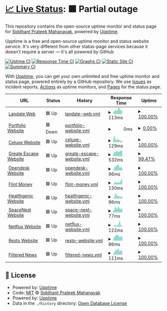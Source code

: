 # [📈 Live Status](https://siddhantprateek.tech): <!--live status--> **🟧 Partial outage**

This repository contains the open-source uptime monitor and status page for [Siddhant Prateek Mahanayak](siddhantprateek.tech), powered by [Upptime](https://github.com/upptime/upptime).

Upptime is a free and open-source uptime monitor and status website service. It's very different from other status-page services because it doesn't require a server — it's all powered by GitHub

[![Uptime CI](https://github.com/siddhantprateek/upptime-monitor/workflows/Uptime%20CI/badge.svg)](https://github.com/siddhantprateek/upptime-monitor/actions?query=workflow%3A%22Uptime+CI%22)
[![Response Time CI](https://github.com/siddhantprateek/upptime-monitor/workflows/Response%20Time%20CI/badge.svg)](https://github.com/siddhantprateek/upptime-monitor/actions?query=workflow%3A%22Response+Time+CI%22)
[![Graphs CI](https://github.com/siddhantprateek/upptime-monitor/workflows/Graphs%20CI/badge.svg)](https://github.com/siddhantprateek/upptime-monitor/actions?query=workflow%3A%22Graphs+CI%22)
[![Static Site CI](https://github.com/siddhantprateek/upptime-monitor/workflows/Static%20Site%20CI/badge.svg)](https://github.com/siddhantprateek/upptime-monitor/actions?query=workflow%3A%22Static+Site+CI%22)
[![Summary CI](https://github.com/siddhantprateek/upptime-monitor/workflows/Summary%20CI/badge.svg)](https://github.com/siddhantprateek/upptime-monitor/actions?query=workflow%3A%22Summary+CI%22)

With [Upptime](https://upptime.js.org), you can get your own unlimited and free uptime monitor and status page, powered entirely by a GitHub repository. We use [Issues](https://github.com/siddhantprateek/upptime-monitor/issues) as incident reports, [Actions](https://github.com/siddhantprateek/upptime-monitor/actions) as uptime monitors, and [Pages](https://siddhantprateek.tech) for the status page.

<!--start: status pages-->
<!-- This summary is generated by Upptime (https://github.com/upptime/upptime) -->
<!-- Do not edit this manually, your changes will be overwritten -->
<!-- prettier-ignore -->
| URL | Status | History | Response Time | Uptime |
| --- | ------ | ------- | ------------- | ------ |
| <img alt="" src="https://icons.duckduckgo.com/ip3/landate.siddhantprateek.xyz.ico" height="13"> [Landate Web](https://landate.siddhantprateek.xyz) | 🟩 Up | [landate-web.yml](https://github.com/siddhantprateek/upptime-monitor/commits/HEAD/history/landate-web.yml) | <details><summary><img alt="Response time graph" src="./graphs/landate-web/response-time-week.png" height="20"> 113ms</summary><br><a href="https://siddhantprateek.tech/history/landate-web"><img alt="Response time 131" src="https://img.shields.io/endpoint?url=https%3A%2F%2Fraw.githubusercontent.com%2Fsiddhantprateek%2Fupptime-monitor%2FHEAD%2Fapi%2Flandate-web%2Fresponse-time.json"></a><br><a href="https://siddhantprateek.tech/history/landate-web"><img alt="24-hour response time 88" src="https://img.shields.io/endpoint?url=https%3A%2F%2Fraw.githubusercontent.com%2Fsiddhantprateek%2Fupptime-monitor%2FHEAD%2Fapi%2Flandate-web%2Fresponse-time-day.json"></a><br><a href="https://siddhantprateek.tech/history/landate-web"><img alt="7-day response time 113" src="https://img.shields.io/endpoint?url=https%3A%2F%2Fraw.githubusercontent.com%2Fsiddhantprateek%2Fupptime-monitor%2FHEAD%2Fapi%2Flandate-web%2Fresponse-time-week.json"></a><br><a href="https://siddhantprateek.tech/history/landate-web"><img alt="30-day response time 118" src="https://img.shields.io/endpoint?url=https%3A%2F%2Fraw.githubusercontent.com%2Fsiddhantprateek%2Fupptime-monitor%2FHEAD%2Fapi%2Flandate-web%2Fresponse-time-month.json"></a><br><a href="https://siddhantprateek.tech/history/landate-web"><img alt="1-year response time 131" src="https://img.shields.io/endpoint?url=https%3A%2F%2Fraw.githubusercontent.com%2Fsiddhantprateek%2Fupptime-monitor%2FHEAD%2Fapi%2Flandate-web%2Fresponse-time-year.json"></a></details> | <details><summary><a href="https://siddhantprateek.tech/history/landate-web">100.00%</a></summary><a href="https://siddhantprateek.tech/history/landate-web"><img alt="All-time uptime 99.95%" src="https://img.shields.io/endpoint?url=https%3A%2F%2Fraw.githubusercontent.com%2Fsiddhantprateek%2Fupptime-monitor%2FHEAD%2Fapi%2Flandate-web%2Fuptime.json"></a><br><a href="https://siddhantprateek.tech/history/landate-web"><img alt="24-hour uptime 100.00%" src="https://img.shields.io/endpoint?url=https%3A%2F%2Fraw.githubusercontent.com%2Fsiddhantprateek%2Fupptime-monitor%2FHEAD%2Fapi%2Flandate-web%2Fuptime-day.json"></a><br><a href="https://siddhantprateek.tech/history/landate-web"><img alt="7-day uptime 100.00%" src="https://img.shields.io/endpoint?url=https%3A%2F%2Fraw.githubusercontent.com%2Fsiddhantprateek%2Fupptime-monitor%2FHEAD%2Fapi%2Flandate-web%2Fuptime-week.json"></a><br><a href="https://siddhantprateek.tech/history/landate-web"><img alt="30-day uptime 100.00%" src="https://img.shields.io/endpoint?url=https%3A%2F%2Fraw.githubusercontent.com%2Fsiddhantprateek%2Fupptime-monitor%2FHEAD%2Fapi%2Flandate-web%2Fuptime-month.json"></a><br><a href="https://siddhantprateek.tech/history/landate-web"><img alt="1-year uptime 99.95%" src="https://img.shields.io/endpoint?url=https%3A%2F%2Fraw.githubusercontent.com%2Fsiddhantprateek%2Fupptime-monitor%2FHEAD%2Fapi%2Flandate-web%2Fuptime-year.json"></a></details>
| <img alt="" src="https://icons.duckduckgo.com/ip3/siddhantprateek.tech.ico" height="13"> [Portfolio Website](https://siddhantprateek.tech) | 🟥 Down | [portfolio-website.yml](https://github.com/siddhantprateek/upptime-monitor/commits/HEAD/history/portfolio-website.yml) | <details><summary><img alt="Response time graph" src="./graphs/portfolio-website/response-time-week.png" height="20"> 0ms</summary><br><a href="https://siddhantprateek.tech/history/portfolio-website"><img alt="Response time 234" src="https://img.shields.io/endpoint?url=https%3A%2F%2Fraw.githubusercontent.com%2Fsiddhantprateek%2Fupptime-monitor%2FHEAD%2Fapi%2Fportfolio-website%2Fresponse-time.json"></a><br><a href="https://siddhantprateek.tech/history/portfolio-website"><img alt="24-hour response time 0" src="https://img.shields.io/endpoint?url=https%3A%2F%2Fraw.githubusercontent.com%2Fsiddhantprateek%2Fupptime-monitor%2FHEAD%2Fapi%2Fportfolio-website%2Fresponse-time-day.json"></a><br><a href="https://siddhantprateek.tech/history/portfolio-website"><img alt="7-day response time 0" src="https://img.shields.io/endpoint?url=https%3A%2F%2Fraw.githubusercontent.com%2Fsiddhantprateek%2Fupptime-monitor%2FHEAD%2Fapi%2Fportfolio-website%2Fresponse-time-week.json"></a><br><a href="https://siddhantprateek.tech/history/portfolio-website"><img alt="30-day response time 0" src="https://img.shields.io/endpoint?url=https%3A%2F%2Fraw.githubusercontent.com%2Fsiddhantprateek%2Fupptime-monitor%2FHEAD%2Fapi%2Fportfolio-website%2Fresponse-time-month.json"></a><br><a href="https://siddhantprateek.tech/history/portfolio-website"><img alt="1-year response time 234" src="https://img.shields.io/endpoint?url=https%3A%2F%2Fraw.githubusercontent.com%2Fsiddhantprateek%2Fupptime-monitor%2FHEAD%2Fapi%2Fportfolio-website%2Fresponse-time-year.json"></a></details> | <details><summary><a href="https://siddhantprateek.tech/history/portfolio-website">0.00%</a></summary><a href="https://siddhantprateek.tech/history/portfolio-website"><img alt="All-time uptime 86.91%" src="https://img.shields.io/endpoint?url=https%3A%2F%2Fraw.githubusercontent.com%2Fsiddhantprateek%2Fupptime-monitor%2FHEAD%2Fapi%2Fportfolio-website%2Fuptime.json"></a><br><a href="https://siddhantprateek.tech/history/portfolio-website"><img alt="24-hour uptime 0.00%" src="https://img.shields.io/endpoint?url=https%3A%2F%2Fraw.githubusercontent.com%2Fsiddhantprateek%2Fupptime-monitor%2FHEAD%2Fapi%2Fportfolio-website%2Fuptime-day.json"></a><br><a href="https://siddhantprateek.tech/history/portfolio-website"><img alt="7-day uptime 0.00%" src="https://img.shields.io/endpoint?url=https%3A%2F%2Fraw.githubusercontent.com%2Fsiddhantprateek%2Fupptime-monitor%2FHEAD%2Fapi%2Fportfolio-website%2Fuptime-week.json"></a><br><a href="https://siddhantprateek.tech/history/portfolio-website"><img alt="30-day uptime 0.00%" src="https://img.shields.io/endpoint?url=https%3A%2F%2Fraw.githubusercontent.com%2Fsiddhantprateek%2Fupptime-monitor%2FHEAD%2Fapi%2Fportfolio-website%2Fuptime-month.json"></a><br><a href="https://siddhantprateek.tech/history/portfolio-website"><img alt="1-year uptime 86.91%" src="https://img.shields.io/endpoint?url=https%3A%2F%2Fraw.githubusercontent.com%2Fsiddhantprateek%2Fupptime-monitor%2FHEAD%2Fapi%2Fportfolio-website%2Fuptime-year.json"></a></details>
| <img alt="" src="https://icons.duckduckgo.com/ip3/celuxe.vercel.app.ico" height="13"> [Celuxe Website](https://celuxe.vercel.app) | 🟩 Up | [celuxe-website.yml](https://github.com/siddhantprateek/upptime-monitor/commits/HEAD/history/celuxe-website.yml) | <details><summary><img alt="Response time graph" src="./graphs/celuxe-website/response-time-week.png" height="20"> 129ms</summary><br><a href="https://siddhantprateek.tech/history/celuxe-website"><img alt="Response time 120" src="https://img.shields.io/endpoint?url=https%3A%2F%2Fraw.githubusercontent.com%2Fsiddhantprateek%2Fupptime-monitor%2FHEAD%2Fapi%2Fceluxe-website%2Fresponse-time.json"></a><br><a href="https://siddhantprateek.tech/history/celuxe-website"><img alt="24-hour response time 78" src="https://img.shields.io/endpoint?url=https%3A%2F%2Fraw.githubusercontent.com%2Fsiddhantprateek%2Fupptime-monitor%2FHEAD%2Fapi%2Fceluxe-website%2Fresponse-time-day.json"></a><br><a href="https://siddhantprateek.tech/history/celuxe-website"><img alt="7-day response time 129" src="https://img.shields.io/endpoint?url=https%3A%2F%2Fraw.githubusercontent.com%2Fsiddhantprateek%2Fupptime-monitor%2FHEAD%2Fapi%2Fceluxe-website%2Fresponse-time-week.json"></a><br><a href="https://siddhantprateek.tech/history/celuxe-website"><img alt="30-day response time 111" src="https://img.shields.io/endpoint?url=https%3A%2F%2Fraw.githubusercontent.com%2Fsiddhantprateek%2Fupptime-monitor%2FHEAD%2Fapi%2Fceluxe-website%2Fresponse-time-month.json"></a><br><a href="https://siddhantprateek.tech/history/celuxe-website"><img alt="1-year response time 120" src="https://img.shields.io/endpoint?url=https%3A%2F%2Fraw.githubusercontent.com%2Fsiddhantprateek%2Fupptime-monitor%2FHEAD%2Fapi%2Fceluxe-website%2Fresponse-time-year.json"></a></details> | <details><summary><a href="https://siddhantprateek.tech/history/celuxe-website">100.00%</a></summary><a href="https://siddhantprateek.tech/history/celuxe-website"><img alt="All-time uptime 100.00%" src="https://img.shields.io/endpoint?url=https%3A%2F%2Fraw.githubusercontent.com%2Fsiddhantprateek%2Fupptime-monitor%2FHEAD%2Fapi%2Fceluxe-website%2Fuptime.json"></a><br><a href="https://siddhantprateek.tech/history/celuxe-website"><img alt="24-hour uptime 100.00%" src="https://img.shields.io/endpoint?url=https%3A%2F%2Fraw.githubusercontent.com%2Fsiddhantprateek%2Fupptime-monitor%2FHEAD%2Fapi%2Fceluxe-website%2Fuptime-day.json"></a><br><a href="https://siddhantprateek.tech/history/celuxe-website"><img alt="7-day uptime 100.00%" src="https://img.shields.io/endpoint?url=https%3A%2F%2Fraw.githubusercontent.com%2Fsiddhantprateek%2Fupptime-monitor%2FHEAD%2Fapi%2Fceluxe-website%2Fuptime-week.json"></a><br><a href="https://siddhantprateek.tech/history/celuxe-website"><img alt="30-day uptime 100.00%" src="https://img.shields.io/endpoint?url=https%3A%2F%2Fraw.githubusercontent.com%2Fsiddhantprateek%2Fupptime-monitor%2FHEAD%2Fapi%2Fceluxe-website%2Fuptime-month.json"></a><br><a href="https://siddhantprateek.tech/history/celuxe-website"><img alt="1-year uptime 100.00%" src="https://img.shields.io/endpoint?url=https%3A%2F%2Fraw.githubusercontent.com%2Fsiddhantprateek%2Fupptime-monitor%2FHEAD%2Fapi%2Fceluxe-website%2Fuptime-year.json"></a></details>
| <img alt="" src="https://icons.duckduckgo.com/ip3/greate-escape.fly.dev.ico" height="13"> [Greate Escape Website](https://greate-escape.fly.dev) | 🟩 Up | [greate-escape-website.yml](https://github.com/siddhantprateek/upptime-monitor/commits/HEAD/history/greate-escape-website.yml) | <details><summary><img alt="Response time graph" src="./graphs/greate-escape-website/response-time-week.png" height="20"> 532ms</summary><br><a href="https://siddhantprateek.tech/history/greate-escape-website"><img alt="Response time 615" src="https://img.shields.io/endpoint?url=https%3A%2F%2Fraw.githubusercontent.com%2Fsiddhantprateek%2Fupptime-monitor%2FHEAD%2Fapi%2Fgreate-escape-website%2Fresponse-time.json"></a><br><a href="https://siddhantprateek.tech/history/greate-escape-website"><img alt="24-hour response time 528" src="https://img.shields.io/endpoint?url=https%3A%2F%2Fraw.githubusercontent.com%2Fsiddhantprateek%2Fupptime-monitor%2FHEAD%2Fapi%2Fgreate-escape-website%2Fresponse-time-day.json"></a><br><a href="https://siddhantprateek.tech/history/greate-escape-website"><img alt="7-day response time 532" src="https://img.shields.io/endpoint?url=https%3A%2F%2Fraw.githubusercontent.com%2Fsiddhantprateek%2Fupptime-monitor%2FHEAD%2Fapi%2Fgreate-escape-website%2Fresponse-time-week.json"></a><br><a href="https://siddhantprateek.tech/history/greate-escape-website"><img alt="30-day response time 582" src="https://img.shields.io/endpoint?url=https%3A%2F%2Fraw.githubusercontent.com%2Fsiddhantprateek%2Fupptime-monitor%2FHEAD%2Fapi%2Fgreate-escape-website%2Fresponse-time-month.json"></a><br><a href="https://siddhantprateek.tech/history/greate-escape-website"><img alt="1-year response time 615" src="https://img.shields.io/endpoint?url=https%3A%2F%2Fraw.githubusercontent.com%2Fsiddhantprateek%2Fupptime-monitor%2FHEAD%2Fapi%2Fgreate-escape-website%2Fresponse-time-year.json"></a></details> | <details><summary><a href="https://siddhantprateek.tech/history/greate-escape-website">99.47%</a></summary><a href="https://siddhantprateek.tech/history/greate-escape-website"><img alt="All-time uptime 99.99%" src="https://img.shields.io/endpoint?url=https%3A%2F%2Fraw.githubusercontent.com%2Fsiddhantprateek%2Fupptime-monitor%2FHEAD%2Fapi%2Fgreate-escape-website%2Fuptime.json"></a><br><a href="https://siddhantprateek.tech/history/greate-escape-website"><img alt="24-hour uptime 100.00%" src="https://img.shields.io/endpoint?url=https%3A%2F%2Fraw.githubusercontent.com%2Fsiddhantprateek%2Fupptime-monitor%2FHEAD%2Fapi%2Fgreate-escape-website%2Fuptime-day.json"></a><br><a href="https://siddhantprateek.tech/history/greate-escape-website"><img alt="7-day uptime 99.47%" src="https://img.shields.io/endpoint?url=https%3A%2F%2Fraw.githubusercontent.com%2Fsiddhantprateek%2Fupptime-monitor%2FHEAD%2Fapi%2Fgreate-escape-website%2Fuptime-week.json"></a><br><a href="https://siddhantprateek.tech/history/greate-escape-website"><img alt="30-day uptime 99.84%" src="https://img.shields.io/endpoint?url=https%3A%2F%2Fraw.githubusercontent.com%2Fsiddhantprateek%2Fupptime-monitor%2FHEAD%2Fapi%2Fgreate-escape-website%2Fuptime-month.json"></a><br><a href="https://siddhantprateek.tech/history/greate-escape-website"><img alt="1-year uptime 99.99%" src="https://img.shields.io/endpoint?url=https%3A%2F%2Fraw.githubusercontent.com%2Fsiddhantprateek%2Fupptime-monitor%2FHEAD%2Fapi%2Fgreate-escape-website%2Fuptime-year.json"></a></details>
| <img alt="" src="https://icons.duckduckgo.com/ip3/opendesk.vercel.app.ico" height="13"> [Opendesk Website](https://opendesk.vercel.app) | 🟩 Up | [opendesk-website.yml](https://github.com/siddhantprateek/upptime-monitor/commits/HEAD/history/opendesk-website.yml) | <details><summary><img alt="Response time graph" src="./graphs/opendesk-website/response-time-week.png" height="20"> 96ms</summary><br><a href="https://siddhantprateek.tech/history/opendesk-website"><img alt="Response time 94" src="https://img.shields.io/endpoint?url=https%3A%2F%2Fraw.githubusercontent.com%2Fsiddhantprateek%2Fupptime-monitor%2FHEAD%2Fapi%2Fopendesk-website%2Fresponse-time.json"></a><br><a href="https://siddhantprateek.tech/history/opendesk-website"><img alt="24-hour response time 72" src="https://img.shields.io/endpoint?url=https%3A%2F%2Fraw.githubusercontent.com%2Fsiddhantprateek%2Fupptime-monitor%2FHEAD%2Fapi%2Fopendesk-website%2Fresponse-time-day.json"></a><br><a href="https://siddhantprateek.tech/history/opendesk-website"><img alt="7-day response time 96" src="https://img.shields.io/endpoint?url=https%3A%2F%2Fraw.githubusercontent.com%2Fsiddhantprateek%2Fupptime-monitor%2FHEAD%2Fapi%2Fopendesk-website%2Fresponse-time-week.json"></a><br><a href="https://siddhantprateek.tech/history/opendesk-website"><img alt="30-day response time 98" src="https://img.shields.io/endpoint?url=https%3A%2F%2Fraw.githubusercontent.com%2Fsiddhantprateek%2Fupptime-monitor%2FHEAD%2Fapi%2Fopendesk-website%2Fresponse-time-month.json"></a><br><a href="https://siddhantprateek.tech/history/opendesk-website"><img alt="1-year response time 94" src="https://img.shields.io/endpoint?url=https%3A%2F%2Fraw.githubusercontent.com%2Fsiddhantprateek%2Fupptime-monitor%2FHEAD%2Fapi%2Fopendesk-website%2Fresponse-time-year.json"></a></details> | <details><summary><a href="https://siddhantprateek.tech/history/opendesk-website">100.00%</a></summary><a href="https://siddhantprateek.tech/history/opendesk-website"><img alt="All-time uptime 100.00%" src="https://img.shields.io/endpoint?url=https%3A%2F%2Fraw.githubusercontent.com%2Fsiddhantprateek%2Fupptime-monitor%2FHEAD%2Fapi%2Fopendesk-website%2Fuptime.json"></a><br><a href="https://siddhantprateek.tech/history/opendesk-website"><img alt="24-hour uptime 100.00%" src="https://img.shields.io/endpoint?url=https%3A%2F%2Fraw.githubusercontent.com%2Fsiddhantprateek%2Fupptime-monitor%2FHEAD%2Fapi%2Fopendesk-website%2Fuptime-day.json"></a><br><a href="https://siddhantprateek.tech/history/opendesk-website"><img alt="7-day uptime 100.00%" src="https://img.shields.io/endpoint?url=https%3A%2F%2Fraw.githubusercontent.com%2Fsiddhantprateek%2Fupptime-monitor%2FHEAD%2Fapi%2Fopendesk-website%2Fuptime-week.json"></a><br><a href="https://siddhantprateek.tech/history/opendesk-website"><img alt="30-day uptime 100.00%" src="https://img.shields.io/endpoint?url=https%3A%2F%2Fraw.githubusercontent.com%2Fsiddhantprateek%2Fupptime-monitor%2FHEAD%2Fapi%2Fopendesk-website%2Fuptime-month.json"></a><br><a href="https://siddhantprateek.tech/history/opendesk-website"><img alt="1-year uptime 100.00%" src="https://img.shields.io/endpoint?url=https%3A%2F%2Fraw.githubusercontent.com%2Fsiddhantprateek%2Fupptime-monitor%2FHEAD%2Fapi%2Fopendesk-website%2Fuptime-year.json"></a></details>
| <img alt="" src="https://icons.duckduckgo.com/ip3/flintmoney.vercel.app.ico" height="13"> [Flint Money](https://flintmoney.vercel.app) | 🟩 Up | [flint-money.yml](https://github.com/siddhantprateek/upptime-monitor/commits/HEAD/history/flint-money.yml) | <details><summary><img alt="Response time graph" src="./graphs/flint-money/response-time-week.png" height="20"> 130ms</summary><br><a href="https://siddhantprateek.tech/history/flint-money"><img alt="Response time 100" src="https://img.shields.io/endpoint?url=https%3A%2F%2Fraw.githubusercontent.com%2Fsiddhantprateek%2Fupptime-monitor%2FHEAD%2Fapi%2Fflint-money%2Fresponse-time.json"></a><br><a href="https://siddhantprateek.tech/history/flint-money"><img alt="24-hour response time 268" src="https://img.shields.io/endpoint?url=https%3A%2F%2Fraw.githubusercontent.com%2Fsiddhantprateek%2Fupptime-monitor%2FHEAD%2Fapi%2Fflint-money%2Fresponse-time-day.json"></a><br><a href="https://siddhantprateek.tech/history/flint-money"><img alt="7-day response time 130" src="https://img.shields.io/endpoint?url=https%3A%2F%2Fraw.githubusercontent.com%2Fsiddhantprateek%2Fupptime-monitor%2FHEAD%2Fapi%2Fflint-money%2Fresponse-time-week.json"></a><br><a href="https://siddhantprateek.tech/history/flint-money"><img alt="30-day response time 111" src="https://img.shields.io/endpoint?url=https%3A%2F%2Fraw.githubusercontent.com%2Fsiddhantprateek%2Fupptime-monitor%2FHEAD%2Fapi%2Fflint-money%2Fresponse-time-month.json"></a><br><a href="https://siddhantprateek.tech/history/flint-money"><img alt="1-year response time 100" src="https://img.shields.io/endpoint?url=https%3A%2F%2Fraw.githubusercontent.com%2Fsiddhantprateek%2Fupptime-monitor%2FHEAD%2Fapi%2Fflint-money%2Fresponse-time-year.json"></a></details> | <details><summary><a href="https://siddhantprateek.tech/history/flint-money">100.00%</a></summary><a href="https://siddhantprateek.tech/history/flint-money"><img alt="All-time uptime 100.00%" src="https://img.shields.io/endpoint?url=https%3A%2F%2Fraw.githubusercontent.com%2Fsiddhantprateek%2Fupptime-monitor%2FHEAD%2Fapi%2Fflint-money%2Fuptime.json"></a><br><a href="https://siddhantprateek.tech/history/flint-money"><img alt="24-hour uptime 100.00%" src="https://img.shields.io/endpoint?url=https%3A%2F%2Fraw.githubusercontent.com%2Fsiddhantprateek%2Fupptime-monitor%2FHEAD%2Fapi%2Fflint-money%2Fuptime-day.json"></a><br><a href="https://siddhantprateek.tech/history/flint-money"><img alt="7-day uptime 100.00%" src="https://img.shields.io/endpoint?url=https%3A%2F%2Fraw.githubusercontent.com%2Fsiddhantprateek%2Fupptime-monitor%2FHEAD%2Fapi%2Fflint-money%2Fuptime-week.json"></a><br><a href="https://siddhantprateek.tech/history/flint-money"><img alt="30-day uptime 100.00%" src="https://img.shields.io/endpoint?url=https%3A%2F%2Fraw.githubusercontent.com%2Fsiddhantprateek%2Fupptime-monitor%2FHEAD%2Fapi%2Fflint-money%2Fuptime-month.json"></a><br><a href="https://siddhantprateek.tech/history/flint-money"><img alt="1-year uptime 100.00%" src="https://img.shields.io/endpoint?url=https%3A%2F%2Fraw.githubusercontent.com%2Fsiddhantprateek%2Fupptime-monitor%2FHEAD%2Fapi%2Fflint-money%2Fuptime-year.json"></a></details>
| <img alt="" src="https://icons.duckduckgo.com/ip3/healthgenic.vercel.app.ico" height="13"> [Healthgenic Website](https://healthgenic.vercel.app) | 🟩 Up | [healthgenic-website.yml](https://github.com/siddhantprateek/upptime-monitor/commits/HEAD/history/healthgenic-website.yml) | <details><summary><img alt="Response time graph" src="./graphs/healthgenic-website/response-time-week.png" height="20"> 96ms</summary><br><a href="https://siddhantprateek.tech/history/healthgenic-website"><img alt="Response time 106" src="https://img.shields.io/endpoint?url=https%3A%2F%2Fraw.githubusercontent.com%2Fsiddhantprateek%2Fupptime-monitor%2FHEAD%2Fapi%2Fhealthgenic-website%2Fresponse-time.json"></a><br><a href="https://siddhantprateek.tech/history/healthgenic-website"><img alt="24-hour response time 83" src="https://img.shields.io/endpoint?url=https%3A%2F%2Fraw.githubusercontent.com%2Fsiddhantprateek%2Fupptime-monitor%2FHEAD%2Fapi%2Fhealthgenic-website%2Fresponse-time-day.json"></a><br><a href="https://siddhantprateek.tech/history/healthgenic-website"><img alt="7-day response time 96" src="https://img.shields.io/endpoint?url=https%3A%2F%2Fraw.githubusercontent.com%2Fsiddhantprateek%2Fupptime-monitor%2FHEAD%2Fapi%2Fhealthgenic-website%2Fresponse-time-week.json"></a><br><a href="https://siddhantprateek.tech/history/healthgenic-website"><img alt="30-day response time 100" src="https://img.shields.io/endpoint?url=https%3A%2F%2Fraw.githubusercontent.com%2Fsiddhantprateek%2Fupptime-monitor%2FHEAD%2Fapi%2Fhealthgenic-website%2Fresponse-time-month.json"></a><br><a href="https://siddhantprateek.tech/history/healthgenic-website"><img alt="1-year response time 106" src="https://img.shields.io/endpoint?url=https%3A%2F%2Fraw.githubusercontent.com%2Fsiddhantprateek%2Fupptime-monitor%2FHEAD%2Fapi%2Fhealthgenic-website%2Fresponse-time-year.json"></a></details> | <details><summary><a href="https://siddhantprateek.tech/history/healthgenic-website">100.00%</a></summary><a href="https://siddhantprateek.tech/history/healthgenic-website"><img alt="All-time uptime 100.00%" src="https://img.shields.io/endpoint?url=https%3A%2F%2Fraw.githubusercontent.com%2Fsiddhantprateek%2Fupptime-monitor%2FHEAD%2Fapi%2Fhealthgenic-website%2Fuptime.json"></a><br><a href="https://siddhantprateek.tech/history/healthgenic-website"><img alt="24-hour uptime 100.00%" src="https://img.shields.io/endpoint?url=https%3A%2F%2Fraw.githubusercontent.com%2Fsiddhantprateek%2Fupptime-monitor%2FHEAD%2Fapi%2Fhealthgenic-website%2Fuptime-day.json"></a><br><a href="https://siddhantprateek.tech/history/healthgenic-website"><img alt="7-day uptime 100.00%" src="https://img.shields.io/endpoint?url=https%3A%2F%2Fraw.githubusercontent.com%2Fsiddhantprateek%2Fupptime-monitor%2FHEAD%2Fapi%2Fhealthgenic-website%2Fuptime-week.json"></a><br><a href="https://siddhantprateek.tech/history/healthgenic-website"><img alt="30-day uptime 100.00%" src="https://img.shields.io/endpoint?url=https%3A%2F%2Fraw.githubusercontent.com%2Fsiddhantprateek%2Fupptime-monitor%2FHEAD%2Fapi%2Fhealthgenic-website%2Fuptime-month.json"></a><br><a href="https://siddhantprateek.tech/history/healthgenic-website"><img alt="1-year uptime 100.00%" src="https://img.shields.io/endpoint?url=https%3A%2F%2Fraw.githubusercontent.com%2Fsiddhantprateek%2Fupptime-monitor%2FHEAD%2Fapi%2Fhealthgenic-website%2Fuptime-year.json"></a></details>
| <img alt="" src="https://icons.duckduckgo.com/ip3/spacenest.vercel.app.ico" height="13"> [SpaceNest Website](https://spacenest.vercel.app) | 🟩 Up | [space-nest-website.yml](https://github.com/siddhantprateek/upptime-monitor/commits/HEAD/history/space-nest-website.yml) | <details><summary><img alt="Response time graph" src="./graphs/space-nest-website/response-time-week.png" height="20"> 77ms</summary><br><a href="https://siddhantprateek.tech/history/space-nest-website"><img alt="Response time 103" src="https://img.shields.io/endpoint?url=https%3A%2F%2Fraw.githubusercontent.com%2Fsiddhantprateek%2Fupptime-monitor%2FHEAD%2Fapi%2Fspace-nest-website%2Fresponse-time.json"></a><br><a href="https://siddhantprateek.tech/history/space-nest-website"><img alt="24-hour response time 70" src="https://img.shields.io/endpoint?url=https%3A%2F%2Fraw.githubusercontent.com%2Fsiddhantprateek%2Fupptime-monitor%2FHEAD%2Fapi%2Fspace-nest-website%2Fresponse-time-day.json"></a><br><a href="https://siddhantprateek.tech/history/space-nest-website"><img alt="7-day response time 77" src="https://img.shields.io/endpoint?url=https%3A%2F%2Fraw.githubusercontent.com%2Fsiddhantprateek%2Fupptime-monitor%2FHEAD%2Fapi%2Fspace-nest-website%2Fresponse-time-week.json"></a><br><a href="https://siddhantprateek.tech/history/space-nest-website"><img alt="30-day response time 92" src="https://img.shields.io/endpoint?url=https%3A%2F%2Fraw.githubusercontent.com%2Fsiddhantprateek%2Fupptime-monitor%2FHEAD%2Fapi%2Fspace-nest-website%2Fresponse-time-month.json"></a><br><a href="https://siddhantprateek.tech/history/space-nest-website"><img alt="1-year response time 103" src="https://img.shields.io/endpoint?url=https%3A%2F%2Fraw.githubusercontent.com%2Fsiddhantprateek%2Fupptime-monitor%2FHEAD%2Fapi%2Fspace-nest-website%2Fresponse-time-year.json"></a></details> | <details><summary><a href="https://siddhantprateek.tech/history/space-nest-website">100.00%</a></summary><a href="https://siddhantprateek.tech/history/space-nest-website"><img alt="All-time uptime 100.00%" src="https://img.shields.io/endpoint?url=https%3A%2F%2Fraw.githubusercontent.com%2Fsiddhantprateek%2Fupptime-monitor%2FHEAD%2Fapi%2Fspace-nest-website%2Fuptime.json"></a><br><a href="https://siddhantprateek.tech/history/space-nest-website"><img alt="24-hour uptime 100.00%" src="https://img.shields.io/endpoint?url=https%3A%2F%2Fraw.githubusercontent.com%2Fsiddhantprateek%2Fupptime-monitor%2FHEAD%2Fapi%2Fspace-nest-website%2Fuptime-day.json"></a><br><a href="https://siddhantprateek.tech/history/space-nest-website"><img alt="7-day uptime 100.00%" src="https://img.shields.io/endpoint?url=https%3A%2F%2Fraw.githubusercontent.com%2Fsiddhantprateek%2Fupptime-monitor%2FHEAD%2Fapi%2Fspace-nest-website%2Fuptime-week.json"></a><br><a href="https://siddhantprateek.tech/history/space-nest-website"><img alt="30-day uptime 100.00%" src="https://img.shields.io/endpoint?url=https%3A%2F%2Fraw.githubusercontent.com%2Fsiddhantprateek%2Fupptime-monitor%2FHEAD%2Fapi%2Fspace-nest-website%2Fuptime-month.json"></a><br><a href="https://siddhantprateek.tech/history/space-nest-website"><img alt="1-year uptime 100.00%" src="https://img.shields.io/endpoint?url=https%3A%2F%2Fraw.githubusercontent.com%2Fsiddhantprateek%2Fupptime-monitor%2FHEAD%2Fapi%2Fspace-nest-website%2Fuptime-year.json"></a></details>
| <img alt="" src="https://icons.duckduckgo.com/ip3/netflux-1xg0mz0y0-siddhantprateek.vercel.app.ico" height="13"> [Netflux Website](https://netflux-1xg0mz0y0-siddhantprateek.vercel.app) | 🟩 Up | [netflux-website.yml](https://github.com/siddhantprateek/upptime-monitor/commits/HEAD/history/netflux-website.yml) | <details><summary><img alt="Response time graph" src="./graphs/netflux-website/response-time-week.png" height="20"> 122ms</summary><br><a href="https://siddhantprateek.tech/history/netflux-website"><img alt="Response time 105" src="https://img.shields.io/endpoint?url=https%3A%2F%2Fraw.githubusercontent.com%2Fsiddhantprateek%2Fupptime-monitor%2FHEAD%2Fapi%2Fnetflux-website%2Fresponse-time.json"></a><br><a href="https://siddhantprateek.tech/history/netflux-website"><img alt="24-hour response time 99" src="https://img.shields.io/endpoint?url=https%3A%2F%2Fraw.githubusercontent.com%2Fsiddhantprateek%2Fupptime-monitor%2FHEAD%2Fapi%2Fnetflux-website%2Fresponse-time-day.json"></a><br><a href="https://siddhantprateek.tech/history/netflux-website"><img alt="7-day response time 122" src="https://img.shields.io/endpoint?url=https%3A%2F%2Fraw.githubusercontent.com%2Fsiddhantprateek%2Fupptime-monitor%2FHEAD%2Fapi%2Fnetflux-website%2Fresponse-time-week.json"></a><br><a href="https://siddhantprateek.tech/history/netflux-website"><img alt="30-day response time 101" src="https://img.shields.io/endpoint?url=https%3A%2F%2Fraw.githubusercontent.com%2Fsiddhantprateek%2Fupptime-monitor%2FHEAD%2Fapi%2Fnetflux-website%2Fresponse-time-month.json"></a><br><a href="https://siddhantprateek.tech/history/netflux-website"><img alt="1-year response time 105" src="https://img.shields.io/endpoint?url=https%3A%2F%2Fraw.githubusercontent.com%2Fsiddhantprateek%2Fupptime-monitor%2FHEAD%2Fapi%2Fnetflux-website%2Fresponse-time-year.json"></a></details> | <details><summary><a href="https://siddhantprateek.tech/history/netflux-website">100.00%</a></summary><a href="https://siddhantprateek.tech/history/netflux-website"><img alt="All-time uptime 100.00%" src="https://img.shields.io/endpoint?url=https%3A%2F%2Fraw.githubusercontent.com%2Fsiddhantprateek%2Fupptime-monitor%2FHEAD%2Fapi%2Fnetflux-website%2Fuptime.json"></a><br><a href="https://siddhantprateek.tech/history/netflux-website"><img alt="24-hour uptime 100.00%" src="https://img.shields.io/endpoint?url=https%3A%2F%2Fraw.githubusercontent.com%2Fsiddhantprateek%2Fupptime-monitor%2FHEAD%2Fapi%2Fnetflux-website%2Fuptime-day.json"></a><br><a href="https://siddhantprateek.tech/history/netflux-website"><img alt="7-day uptime 100.00%" src="https://img.shields.io/endpoint?url=https%3A%2F%2Fraw.githubusercontent.com%2Fsiddhantprateek%2Fupptime-monitor%2FHEAD%2Fapi%2Fnetflux-website%2Fuptime-week.json"></a><br><a href="https://siddhantprateek.tech/history/netflux-website"><img alt="30-day uptime 100.00%" src="https://img.shields.io/endpoint?url=https%3A%2F%2Fraw.githubusercontent.com%2Fsiddhantprateek%2Fupptime-monitor%2FHEAD%2Fapi%2Fnetflux-website%2Fuptime-month.json"></a><br><a href="https://siddhantprateek.tech/history/netflux-website"><img alt="1-year uptime 100.00%" src="https://img.shields.io/endpoint?url=https%3A%2F%2Fraw.githubusercontent.com%2Fsiddhantprateek%2Fupptime-monitor%2FHEAD%2Fapi%2Fnetflux-website%2Fuptime-year.json"></a></details>
| <img alt="" src="https://icons.duckduckgo.com/ip3/resto-steel.vercel.app.ico" height="13"> [Resto Website](https://resto-steel.vercel.app) | 🟩 Up | [resto-website.yml](https://github.com/siddhantprateek/upptime-monitor/commits/HEAD/history/resto-website.yml) | <details><summary><img alt="Response time graph" src="./graphs/resto-website/response-time-week.png" height="20"> 86ms</summary><br><a href="https://siddhantprateek.tech/history/resto-website"><img alt="Response time 85" src="https://img.shields.io/endpoint?url=https%3A%2F%2Fraw.githubusercontent.com%2Fsiddhantprateek%2Fupptime-monitor%2FHEAD%2Fapi%2Fresto-website%2Fresponse-time.json"></a><br><a href="https://siddhantprateek.tech/history/resto-website"><img alt="24-hour response time 87" src="https://img.shields.io/endpoint?url=https%3A%2F%2Fraw.githubusercontent.com%2Fsiddhantprateek%2Fupptime-monitor%2FHEAD%2Fapi%2Fresto-website%2Fresponse-time-day.json"></a><br><a href="https://siddhantprateek.tech/history/resto-website"><img alt="7-day response time 86" src="https://img.shields.io/endpoint?url=https%3A%2F%2Fraw.githubusercontent.com%2Fsiddhantprateek%2Fupptime-monitor%2FHEAD%2Fapi%2Fresto-website%2Fresponse-time-week.json"></a><br><a href="https://siddhantprateek.tech/history/resto-website"><img alt="30-day response time 81" src="https://img.shields.io/endpoint?url=https%3A%2F%2Fraw.githubusercontent.com%2Fsiddhantprateek%2Fupptime-monitor%2FHEAD%2Fapi%2Fresto-website%2Fresponse-time-month.json"></a><br><a href="https://siddhantprateek.tech/history/resto-website"><img alt="1-year response time 85" src="https://img.shields.io/endpoint?url=https%3A%2F%2Fraw.githubusercontent.com%2Fsiddhantprateek%2Fupptime-monitor%2FHEAD%2Fapi%2Fresto-website%2Fresponse-time-year.json"></a></details> | <details><summary><a href="https://siddhantprateek.tech/history/resto-website">100.00%</a></summary><a href="https://siddhantprateek.tech/history/resto-website"><img alt="All-time uptime 100.00%" src="https://img.shields.io/endpoint?url=https%3A%2F%2Fraw.githubusercontent.com%2Fsiddhantprateek%2Fupptime-monitor%2FHEAD%2Fapi%2Fresto-website%2Fuptime.json"></a><br><a href="https://siddhantprateek.tech/history/resto-website"><img alt="24-hour uptime 100.00%" src="https://img.shields.io/endpoint?url=https%3A%2F%2Fraw.githubusercontent.com%2Fsiddhantprateek%2Fupptime-monitor%2FHEAD%2Fapi%2Fresto-website%2Fuptime-day.json"></a><br><a href="https://siddhantprateek.tech/history/resto-website"><img alt="7-day uptime 100.00%" src="https://img.shields.io/endpoint?url=https%3A%2F%2Fraw.githubusercontent.com%2Fsiddhantprateek%2Fupptime-monitor%2FHEAD%2Fapi%2Fresto-website%2Fuptime-week.json"></a><br><a href="https://siddhantprateek.tech/history/resto-website"><img alt="30-day uptime 100.00%" src="https://img.shields.io/endpoint?url=https%3A%2F%2Fraw.githubusercontent.com%2Fsiddhantprateek%2Fupptime-monitor%2FHEAD%2Fapi%2Fresto-website%2Fuptime-month.json"></a><br><a href="https://siddhantprateek.tech/history/resto-website"><img alt="1-year uptime 100.00%" src="https://img.shields.io/endpoint?url=https%3A%2F%2Fraw.githubusercontent.com%2Fsiddhantprateek%2Fupptime-monitor%2FHEAD%2Fapi%2Fresto-website%2Fuptime-year.json"></a></details>
| <img alt="" src="https://icons.duckduckgo.com/ip3/filtered.vercel.app.ico" height="13"> [Filtered News](https://filtered.vercel.app) | 🟩 Up | [filtered-news.yml](https://github.com/siddhantprateek/upptime-monitor/commits/HEAD/history/filtered-news.yml) | <details><summary><img alt="Response time graph" src="./graphs/filtered-news/response-time-week.png" height="20"> 111ms</summary><br><a href="https://siddhantprateek.tech/history/filtered-news"><img alt="Response time 165" src="https://img.shields.io/endpoint?url=https%3A%2F%2Fraw.githubusercontent.com%2Fsiddhantprateek%2Fupptime-monitor%2FHEAD%2Fapi%2Ffiltered-news%2Fresponse-time.json"></a><br><a href="https://siddhantprateek.tech/history/filtered-news"><img alt="24-hour response time 85" src="https://img.shields.io/endpoint?url=https%3A%2F%2Fraw.githubusercontent.com%2Fsiddhantprateek%2Fupptime-monitor%2FHEAD%2Fapi%2Ffiltered-news%2Fresponse-time-day.json"></a><br><a href="https://siddhantprateek.tech/history/filtered-news"><img alt="7-day response time 111" src="https://img.shields.io/endpoint?url=https%3A%2F%2Fraw.githubusercontent.com%2Fsiddhantprateek%2Fupptime-monitor%2FHEAD%2Fapi%2Ffiltered-news%2Fresponse-time-week.json"></a><br><a href="https://siddhantprateek.tech/history/filtered-news"><img alt="30-day response time 103" src="https://img.shields.io/endpoint?url=https%3A%2F%2Fraw.githubusercontent.com%2Fsiddhantprateek%2Fupptime-monitor%2FHEAD%2Fapi%2Ffiltered-news%2Fresponse-time-month.json"></a><br><a href="https://siddhantprateek.tech/history/filtered-news"><img alt="1-year response time 165" src="https://img.shields.io/endpoint?url=https%3A%2F%2Fraw.githubusercontent.com%2Fsiddhantprateek%2Fupptime-monitor%2FHEAD%2Fapi%2Ffiltered-news%2Fresponse-time-year.json"></a></details> | <details><summary><a href="https://siddhantprateek.tech/history/filtered-news">100.00%</a></summary><a href="https://siddhantprateek.tech/history/filtered-news"><img alt="All-time uptime 100.00%" src="https://img.shields.io/endpoint?url=https%3A%2F%2Fraw.githubusercontent.com%2Fsiddhantprateek%2Fupptime-monitor%2FHEAD%2Fapi%2Ffiltered-news%2Fuptime.json"></a><br><a href="https://siddhantprateek.tech/history/filtered-news"><img alt="24-hour uptime 100.00%" src="https://img.shields.io/endpoint?url=https%3A%2F%2Fraw.githubusercontent.com%2Fsiddhantprateek%2Fupptime-monitor%2FHEAD%2Fapi%2Ffiltered-news%2Fuptime-day.json"></a><br><a href="https://siddhantprateek.tech/history/filtered-news"><img alt="7-day uptime 100.00%" src="https://img.shields.io/endpoint?url=https%3A%2F%2Fraw.githubusercontent.com%2Fsiddhantprateek%2Fupptime-monitor%2FHEAD%2Fapi%2Ffiltered-news%2Fuptime-week.json"></a><br><a href="https://siddhantprateek.tech/history/filtered-news"><img alt="30-day uptime 100.00%" src="https://img.shields.io/endpoint?url=https%3A%2F%2Fraw.githubusercontent.com%2Fsiddhantprateek%2Fupptime-monitor%2FHEAD%2Fapi%2Ffiltered-news%2Fuptime-month.json"></a><br><a href="https://siddhantprateek.tech/history/filtered-news"><img alt="1-year uptime 100.00%" src="https://img.shields.io/endpoint?url=https%3A%2F%2Fraw.githubusercontent.com%2Fsiddhantprateek%2Fupptime-monitor%2FHEAD%2Fapi%2Ffiltered-news%2Fuptime-year.json"></a></details>

<!--end: status pages-->

## 📄 License

- Powered by: [Upptime](https://github.com/upptime/upptime)
- Code: [MIT](./LICENSE) © [Siddhant Prateek Mahanayak](https://siddhantprateek.tech)
- Powered by: [Upptime](https://github.com/upptime/upptime)
- Data in the `./history` directory: [Open Database License](https://opendatacommons.org/licenses/odbl/1-0/)
